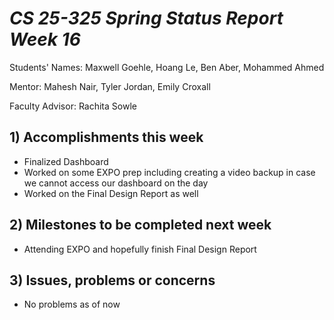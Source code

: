 # *CS 25-325 Spring Status Report Week 16*

Students' Names: Maxwell Goehle, Hoang Le, Ben Aber, Mohammed Ahmed

Mentor: Mahesh Nair, Tyler Jordan, Emily Croxall

Faculty Advisor: Rachita Sowle

 ## 1) Accomplishments this week ##
   - Finalized Dashboard
   - Worked on some EXPO prep including creating a video backup in case we cannot access our dashboard on the day
   - Worked on the Final Design Report as well
## 2) Milestones to be completed next week ##
   - Attending EXPO and hopefully finish Final Design Report
## 3) Issues, problems or concerns ## 
   - No problems as of now
